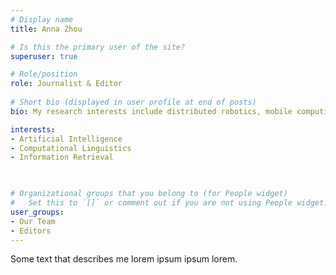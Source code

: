 ```yaml
---
# Display name
title: Anna Zhou

# Is this the primary user of the site?
superuser: true

# Role/position
role: Journalist & Editor
 
# Short bio (displayed in user profile at end of posts)
bio: My research interests include distributed robotics, mobile computing and programmable matter.

interests:
- Artificial Intelligence
- Computational Linguistics
- Information Retrieval

 

# Organizational groups that you belong to (for People widget)
#   Set this to `[]` or comment out if you are not using People widget.
user_groups:
- Our Team
- Editors
---
```


Some text that describes me lorem ipsum ipsum lorem.


